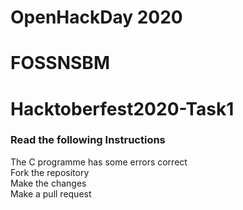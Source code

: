 # OpenHackDay 2020
# FOSSNSBM
# Hacktoberfest2020-Task1

### Read the following Instructions

The C programme has some errors correct<br>
Fork the repository<br>
Make the changes<br>
Make a pull request

